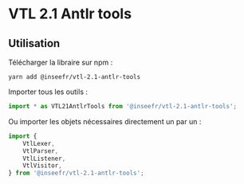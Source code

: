 # VTL 2.1 Antlr tools

## Utilisation

Télécharger la libraire sur npm :

```
yarn add @inseefr/vtl-2.1-antlr-tools
```

Importer tous les outils :

```js
import * as VTL21AntlrTools from '@inseefr/vtl-2.1-antlr-tools';
```

Ou importer les objets nécessaires directement un par un :

```js
import {
	VtlLexer,
	VtlParser,
	VtlListener,
	VtlVisitor,
} from '@inseefr/vtl-2.1-antlr-tools';
```
